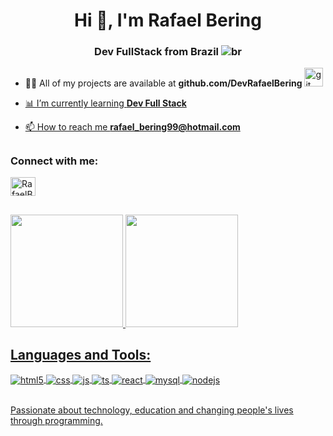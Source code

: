 <h1 align="center">Hi 👋, I'm Rafael Bering</h1>

<h3 align="center">Dev FullStack from Brazil <img src="https://raw.githubusercontent.com/stevenrskelton/flag-icon/master/png/16/country-4x3/br.png" alt="br"> </h3>

- 👨‍💻 All of my projects are available at **github.com/DevRafaelBering** <a href="https://github.com/DevRafaelBering " target="_blank" rel="noreferrer"> <img src="https://skillicons.dev/icons?i=github" alt="git" width="30" height="30">

- 📊 I’m currently learning **Dev Full Stack**

- 📫 How to reach me **rafael_bering99@hotmail.com**
##
<h3 align="left">Connect with me:</h3>
<p align="left">
  
<a href="https://www.linkedin.com/in/rafael-bering" target="blank"><img align="center" src="https://raw.githubusercontent.com/rahuldkjain/github-profile-readme-generator/master/src/images/icons/Social/linked-in-alt.svg" alt="RafaelBering" height="30" width="40" /></a>

##
<div>
<a href="https://github.com/DevRafaelBering">
<img height="180em" src="https://github-readme-stats.vercel.app/api?username=DevRafaelBering&show_icons=true&theme=dracula&include_all_commits=true&count_private=true"/>
<img height="180em" src="https://github-readme-stats.vercel.app/api/top-langs/?username=DevRafaelBering&layout=compact&langs_count=16&theme=dracula"/>
</div>

## Languages and Tools:

<div style="display: inline_block">
  <img align="center" alt="html5" src="https://img.shields.io/badge/HTML5-E34F26?style=for-the-badge&logo=html5&logoColor=white" />
  <img align="center" alt="css" src="https://img.shields.io/badge/CSS3-1572B6?style=for-the-badge&logo=css3&logoColor=white" />
  <img align="center" alt="js" src="https://img.shields.io/badge/JavaScript-F7DF1E?style=for-the-badge&logo=javascript&logoColor=black" />
  <img align="center" alt="ts" src="https://img.shields.io/badge/TypeScript-007ACC?style=for-the-badge&logo=typescript&logoColor=white" />
  <img align="center" alt="react" src="https://img.shields.io/badge/React-20232A?style=for-the-badge&logo=react&logoColor=61DAFB" />
  <img align="center" alt="mysql" src="https://img.shields.io/badge/MySQL-00FFFF?style=for-the-badge&logo=mysql&logoColor=black" />
  <img align="center" alt="nodejs" src="https://img.shields.io/badge/Node.js-43853D?style=for-the-badge&logo=node.js&logoColor=white" />

  
</div><br/>

Passionate about technology, education and changing people's lives through programming.
